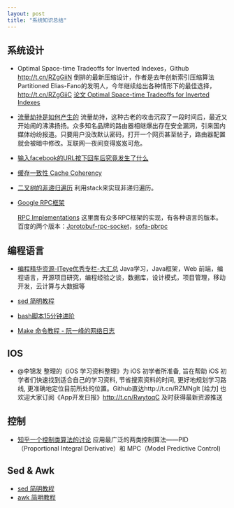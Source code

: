 ```yaml
---
layout: post
title: "系统知识总结"
---
```


## 系统设计

- Optimal Space-time Tradeoffs for Inverted Indexes，Github http://t.cn/RZgGiiN 倒排的最新压缩设计，作者是去年创新索引压缩算法Partitioned Elias-Fano的发明人，今年继续给出各种情形下的最佳选择，http://t.cn/RZgGiiC [论文 Optimal Space-time Tradeoffs for Inverted Indexes](http://www.di.unipi.it/~ottavian/files/wsdm15_index.pdf)

- [流量劫持是如何产生的](http://fex.baidu.com/blog/2014/04/traffic-hijack/) 流量劫持，这种古老的攻击沉寂了一段时间后，最近又开始闹的沸沸扬扬。众多知名品牌的路由器相继爆出存在安全漏洞，引来国内媒体纷纷报道。只要用户没改默认密码，打开一个网页甚至帖子，路由器配置就会被暗中修改。互联网一夜间变得岌岌可危。

- [输入facebook的URL按下回车后究竟发生了什么](http://network.51cto.com/art/201103/252335.htm)

- [缓存一致性 Cache Coherency](http://www.infoq.com/cn/articles/cache-coherency-primer)

- [二叉树的非递归遍历](http://www.cnblogs.com/dolphin0520/archive/2011/08/25/2153720.html) 利用stack来实现非递归遍历。

- [Google RPC框架](http://www.grpc.io/)

  [RPC Implementations](https://github.com/google/protobuf/wiki/Third-Party-Add-ons) 这里面有众多RPC框架的实现，有各种语言的版本。
  百度的两个版本：[Jprotobuf-rpc-socket](https://github.com/Baidu-ecom/Jprotobuf-rpc-socket)，[sofa-pbrpc](https://github.com/BaiduPS/sofa-pbrpc)


## 编程语言

- [编程精华资源-ITeye优秀专栏-大汇总](http://www.iteye.com/magazines/130)
Java学习，Java框架，Web 前端，编程语言，开源项目研究，编程经验之谈，数据库，设计模式，项目管理，移动开发，云计算与大数据等

- [sed 简明教程](http://coolshell.cn/articles/9104.html)

- [bash脚本15分钟进阶](http://www.vaikan.com/bash-scripting/)

- [Make 命令教程 - 阮一峰的网络日志](http://www.ruanyifeng.com/blog/2015/02/make.html)

## IOS
- @李锦发 整理的《iOS 学习资料整理》为 iOS 初学者所准备, 旨在帮助 iOS 初学者们快速找到适合自己的学习资料, 节省搜索资料的时间, 更好地规划学习路线, 更准确地定位目前所处的位置。Github直达http://t.cn/RZMNgIt [给力] 也欢迎大家订阅《App开发日报》http://t.cn/RwytoqC 及时获得最新资源推送


## 控制

- [知乎一个控制类算法的讨论](http://www.zhihu.com/question/26944678) 应用最广泛的两类控制算法——PID （Proportional Integral Derivative）和 MPC（Model Predictive Control)

## Sed & Awk

- [sed 简明教程](http://coolshell.cn/articles/9104.html)
- [awk 简明教程](http://coolshell.cn/articles/9070.html)
